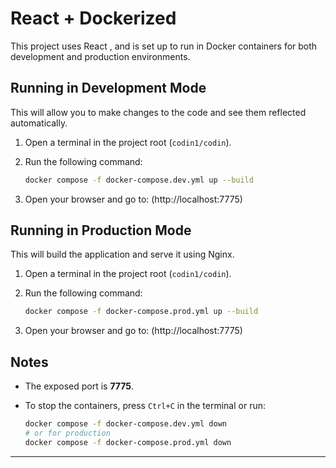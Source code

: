 # React + Dockerized

This project uses React , and is set up to run in Docker containers for both development and production environments.

## Running in Development Mode

This will allow you to make changes to the code and see them reflected automatically.

1. Open a terminal in the project root (`codin1/codin`).
2. Run the following command:

   ```sh
   docker compose -f docker-compose.dev.yml up --build
   ```

3. Open your browser and go to: (http://localhost:7775)

## Running in Production Mode

This will build the application and serve it using Nginx.

1. Open a terminal in the project root (`codin1/codin`).
2. Run the following command:

   ```sh
   docker compose -f docker-compose.prod.yml up --build
   ```

3. Open your browser and go to: (http://localhost:7775)

## Notes

- The exposed port is **7775**.
- To stop the containers, press `Ctrl+C` in the terminal or run:

  ```sh
  docker compose -f docker-compose.dev.yml down
  # or for production
  docker compose -f docker-compose.prod.yml down
  ```

---
